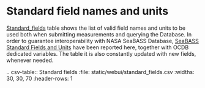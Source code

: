 # Standard field names and units

[Standard_fields](static/webui/standard_fields.md) table shows the list of valid field names and units to be used both when submitting measurements and querying the Database. 
In order to guarantee interoperability with NASA SeaBASS Database, [SeaBASS Standard Fields and Units](https://seabass.gsfc.nasa.gov/wiki/stdfields) have been reported here, together with OCDB dedicated variables. The table it is also constantly updated with new fields, whenever needed. 

.. csv-table:: Standard fields
   :file: static/webui/standard_fields.csv
   :widths: 30, 30, 70
   :header-rows: 1